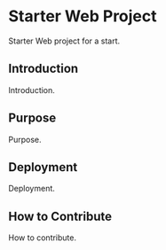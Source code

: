 # Starter Web Project
Starter Web project for a start.

## Introduction
Introduction.

## Purpose
Purpose.

## Deployment
Deployment.

## How to Contribute
How to contribute.